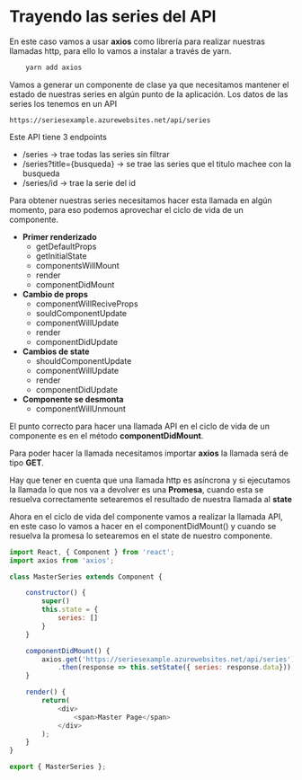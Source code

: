 # Trayendo las series del API

En este caso vamos a usar **axios** como librería para realizar nuestras llamadas http, para ello lo vamos a instalar a través de yarn.

```javascript
    yarn add axios
```

Vamos a generar un componente de clase ya que necesitamos mantener el estado de nuestras series en algún punto de la aplicación. Los datos de las series los tenemos en un API 

```
https://seriesexample.azurewebsites.net/api/series
```

Este API tiene 3 endpoints
* /series -> trae todas las series sin filtrar
* /series?title={busqueda} -> se trae las series que el titulo machee con la busqueda
* /series/id -> trae la serie del id

Para obtener nuestras series necesitamos hacer esta llamada en algún momento, para eso podemos aprovechar el ciclo de vida de un componente.

 * **Primer renderizado**
   * getDefaultProps
   * getInitialState
   * componentsWillMount
   * render
   * componentDidMount
 * **Cambio de props**
   * componentWillReciveProps
   * souldComponentUpdate
   * componentWillUpdate
   * render
   * componentDidUpdate
 * **Cambios de state**
   * shouldComponentUpdate
   * componentWillUpdate
   * render
   * componentDidUpdate
 * **Componente se desmonta**
   * componentWillUnmount
       

El punto correcto para hacer una llamada API en el ciclo de vida de un componente es en el método **componentDidMount**.

Para poder hacer la llamada necesitamos importar **axios** la llamada será de tipo **GET**.

 Hay que tener en cuenta que una llamada http es asíncrona y si ejecutamos la llamada lo que nos va a devolver es una **Promesa**, cuando esta se resuelva correctamente setearemos el resultado de nuestra llamada al **state**

Ahora en el ciclo de vida del componente vamos a realizar la llamada API, en este caso lo vamos a hacer en el componentDidMount() y cuando se resuelva la promesa lo setearemos en el state de nuestro componente.

```javascript
import React, { Component } from 'react';
import axios from 'axios';

class MasterSeries extends Component {

    constructor() {
        super()
        this.state = {
            series: []
        }
    }

    componentDidMount() {
        axios.get('https://seriesexample.azurewebsites.net/api/series')
            .then(response => this.setState({ series: response.data}));
    }

    render() {
        return(
            <div>
                <span>Master Page</span>
            </div>
        );
    }
}

export { MasterSeries };
```